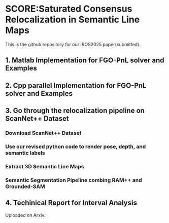 # SCORE:Saturated Consensus Relocalization in Semantic Line Maps
This is the github repository for our IROS2025 paper(submitted).
## 1. Matlab Implementation for FGO-PnL solver and Examples

## 2. Cpp parallel Implementation for FGO-PnL solver and Examples

## 3. Go through the relocalization pipeline on ScanNet++ Dataset
### Download ScanNet++ Dataset
### Use our revised python code to render pose, depth, and semantic labels
### Extract 3D Semantic Line Maps
### Semantic Segmentation Pipeline combing RAM++ and Grounded-SAM 

## 4. Techinical Report for Interval Analysis
Uploaded on Arxiv:
